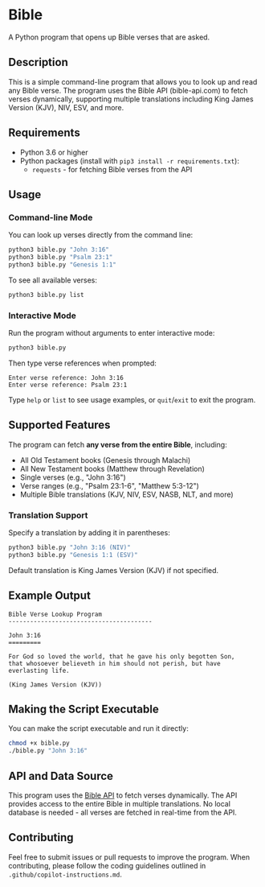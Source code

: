 # Bible

A Python program that opens up Bible verses that are asked.

## Description

This is a simple command-line program that allows you to look up and read any Bible verse. The program uses the Bible API (bible-api.com) to fetch verses dynamically, supporting multiple translations including King James Version (KJV), NIV, ESV, and more.

## Requirements

- Python 3.6 or higher
- Python packages (install with `pip3 install -r requirements.txt`):
  - `requests` - for fetching Bible verses from the API

## Usage

### Command-line Mode

You can look up verses directly from the command line:

```bash
python3 bible.py "John 3:16"
python3 bible.py "Psalm 23:1"
python3 bible.py "Genesis 1:1"
```

To see all available verses:

```bash
python3 bible.py list
```

### Interactive Mode

Run the program without arguments to enter interactive mode:

```bash
python3 bible.py
```

Then type verse references when prompted:

```
Enter verse reference: John 3:16
Enter verse reference: Psalm 23:1
```

Type `help` or `list` to see usage examples, or `quit`/`exit` to exit the program.

## Supported Features

The program can fetch **any verse from the entire Bible**, including:

- All Old Testament books (Genesis through Malachi)
- All New Testament books (Matthew through Revelation)
- Single verses (e.g., "John 3:16")
- Verse ranges (e.g., "Psalm 23:1-6", "Matthew 5:3-12")
- Multiple Bible translations (KJV, NIV, ESV, NASB, NLT, and more)

### Translation Support

Specify a translation by adding it in parentheses:
```bash
python3 bible.py "John 3:16 (NIV)"
python3 bible.py "Genesis 1:1 (ESV)"
```

Default translation is King James Version (KJV) if not specified.

## Example Output

```
Bible Verse Lookup Program
----------------------------------------

John 3:16
=========

For God so loved the world, that he gave his only begotten Son, 
that whosoever believeth in him should not perish, but have 
everlasting life.

(King James Version (KJV))
```

## Making the Script Executable

You can make the script executable and run it directly:

```bash
chmod +x bible.py
./bible.py "John 3:16"
```

## API and Data Source

This program uses the [Bible API](https://bible-api.com) to fetch verses dynamically. The API provides access to the entire Bible in multiple translations. No local database is needed - all verses are fetched in real-time from the API.

## Contributing

Feel free to submit issues or pull requests to improve the program. When contributing, please follow the coding guidelines outlined in `.github/copilot-instructions.md`.